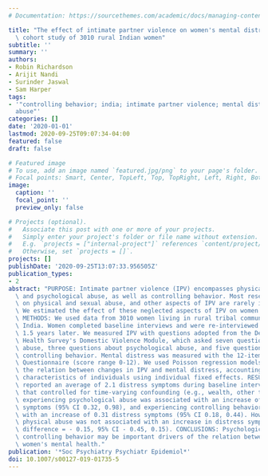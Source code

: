 ```yaml
---
# Documentation: https://sourcethemes.com/academic/docs/managing-content/

title: "The effect of intimate partner violence on women's mental distress: a prospective\
  \ cohort study of 3010 rural Indian women"
subtitle: ''
summary: ''
authors:
- Robin Richardson
- Arijit Nandi
- Surinder Jaswal
- Sam Harper
tags:
- '"controlling behavior; india; intimate partner violence; mental distress; psychological
  abuse"'
categories: []
date: '2020-01-01'
lastmod: 2020-09-25T09:07:34-04:00
featured: false
draft: false

# Featured image
# To use, add an image named `featured.jpg/png` to your page's folder.
# Focal points: Smart, Center, TopLeft, Top, TopRight, Left, Right, BottomLeft, Bottom, BottomRight.
image:
  caption: ''
  focal_point: ''
  preview_only: false

# Projects (optional).
#   Associate this post with one or more of your projects.
#   Simply enter your project's folder or file name without extension.
#   E.g. `projects = ["internal-project"]` references `content/project/deep-learning/index.md`.
#   Otherwise, set `projects = []`.
projects: []
publishDate: '2020-09-25T13:07:33.956505Z'
publication_types:
- 2
abstract: "PURPOSE: Intimate partner violence (IPV) encompasses physical, sexual,\
  \ and psychological abuse, as well as controlling behavior. Most research focuses\
  \ on physical and sexual abuse, and other aspects of IPV are rarely investigated.\
  \ We estimated the effect of these neglected aspects of IPV on women's mental distress.\
  \ METHODS: We used data from 3010 women living in rural tribal communities in Rajasthan,\
  \ India. Women completed baseline interviews and were re-interviewed approximately\
  \ 1.5 years later. We measured IPV with questions adopted from the Demographic and\
  \ Health Survey's Domestic Violence Module, which asked seven questions about physical\
  \ abuse, three questions about psychological abuse, and five questions about partner\
  \ controlling behavior. Mental distress was measured with the 12-item General Health\
  \ Questionnaire (score range 0-12). We used Poisson regression models to estimate\
  \ the relation between changes in IPV and mental distress, accounting for time-fixed\
  \ characteristics of individuals using individual fixed effects. RESULTS: Women\
  \ reported an average of 2.1 distress symptoms during baseline interviews. In models\
  \ that controlled for time-varying confounding (e.g., wealth, other types of abuse),\
  \ experiencing psychological abuse was associated with an increase of 0.65 distress\
  \ symptoms (95% CI 0.32, 0.98), and experiencing controlling behavior was associated\
  \ with an increase of 0.31 distress symptoms (95% CI 0.18, 0.44). However, experiencing\
  \ physical abuse was not associated with an increase in distress symptoms (mean\
  \ difference = - 0.15, 95% CI - 0.45, 0.15). CONCLUSIONS: Psychological abuse and\
  \ controlling behavior may be important drivers of the relation between IPV and\
  \ women's mental health."
publication: '*Soc Psychiatry Psychiatr Epidemiol*'
doi: 10.1007/s00127-019-01735-5
---
```

